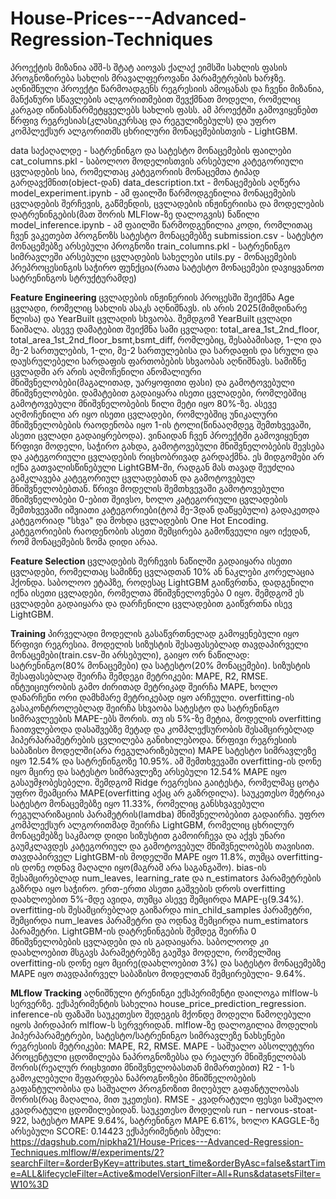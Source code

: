 # House-Prices---Advanced-Regression-Techniques


პროექტის მიზანია აშშ-ს შტატ აიოვას ქალაქ ეიმსში სახლის ფასის პროგნოზირება სახლის მრავალფეროვანი პარამეტრების ხარჯზე.  აღნიშნული პროექტი წარმოადგენს რეგრესიის ამოცანას და ჩვენი მიზანია, მანქანური სწავლების ალგორითმებით შევქმნათ მოდელი, რომელიც კარგად იწინასწარმეტყველებს სახლის ფასს. ამ პროექტში გამოვიყენებთ წრფივ რეგრესიას(კლასიკურსაც და რეგულიზებულს) და უფრო კომპლექსურ ალგორითმს ცხრილური მონაცემებისთვის - LightGBM.

data საქაღალდე - სატრენინგო და სატესტო მონაცემების ფაილები
cat_columns.pkl - საბოლოო მოდელისთვის არსებული კატეგორიული ცვლადების სია, რომელთაც კატეგორიის მონაცემთა ტიპად გარდავქმნით(object-დან)
data_description.txt - მონაცემების აღწერა
model_experiment.ipynb - ამ ფაილში წარმოდგენილია მონაცემების ცვლადების შერჩევის, გაწმენდის, ცვლადების ინჟინერიისა და მოდელების დატრენინგების(მათ შორის MLFlow-ზე დალოგვის) ნაწილი
model_inference.ipynb - ამ ფაილში წარმოდგენილია კოდი, რომლითაც ჩვენ ვაკეთებთ პროგნოზს სატესტო მონაცემებზე
submission.csv - სატესტო მონაცემებზე არსებული პროგნოზი
train_columns.pkl - სატრენინგო სიმრავლეში არსებული ცვლადების სახელები
utils.py - მონაცემების პრეპროცესინგის საჭირო ფუნქცია(რათა სატესტო მონაცემები დავიყვანოთ სატრენინგოს სტრუქტურამდე)

**Feature Engineering**
ცვლადების ინჟინერიის პროცესში შეიქმნა Age ცვლადი, რომელიც სახლის ასაკს აღნიშნავს. ის არის 2025(მიმდინარე წლისა) და YearBuilt ცვლადის სხვაობა. შემდგომ YearBuilt ცვლადი წაიშალა.
ასევე დამატებით შეიქმნა სამი ცვლადი: total_area_1st_2nd_floor, total_area_1st_2nd_floor_bsmt,bsmt_diff, რომლებიც, შესაბამისად, 1-ლი და მე-2 სართულების, 1-ლი, მე-2 სართულებისა და სარდაფის და სრული და დაუსრულებელი სარდაფის ფართობების სხვაობას აღნიშნავს. სამიზნე ცვლადში არ არის აღმოჩენილი ანომალიური მნიშვნელობები(მაგალითად, უარყოფითი ფასი) და გამოტოვებული მნიშვნელობები.
დამატებით გადაიყარა ისეთი ცვლადები, რომლებშიც გამოტოვებული მნიშვნელობების წილი მეტი იყო 80%-ზე.
ასევე აღმოჩენილი არ იყო ისეთი ცვლადები, რომლებშიც უნიკალური მნიშვნელობების რაოდენობა იყო 1-ის ტოლი(წინააღმდეგ შემთხვევაში, ასეთი ცვლადი გადაიყრებოდა).
ვინაიდან ჩვენ პროექტში გამოვიყენეთ წრფივი მოდელი, საჭირო გახდა, გამოტოვებული მნიშვნელობების შევსება და კატეგორიული ცვლადების რიცხობრივად გარდაქმნა. ეს მიდგომები არ იქნა გათვალისწინებული LightGBM-ში, რადგან მას თავად შეუძლია გამკლავება კატეგორიულ ცვლადებთან და გამოტოვებულ მნიშვნელობებთან. 
წრივი მოდელის შემთხვევაში გამოტოვებული მნიშვნელობები 0-ებით შეივსო, ხოლო კატეგორიული ცვლადების შემთხვევაში იშვიათი კატეგორიები(ტოპ მე-3დან დაწყებული) გადაკეთდა კატეგორიად "სხვა" და მოხდა ცვლადების One Hot Encoding. კატეგორიების რაოდენობის ასეთი შემცირება გამოწვეული იყო იქედან, რომ მონაცემების ზომა დიდი არაა.


**Feature Selection**
ცვლადების შერჩევის ნაწილში გადაიყარა ისეთი ცვლადები, რომელთაც სამიზნე ცვლადთან 10% ან ნაკლები კორელაცია ჰქონდა. საბოლოო ეტაპზე, როდესაც LightGBM გაიწვრთნა, დადგენილი იქნა ისეთი ცვლადები, რომელთა მნიშვნელოვნება 0 იყო. შემდგომ ეს ცვლადები გადაიყარა და დარჩენილი ცვლადებით გაიწვრთნა ისევ LightGBM.

**Training**
პირველადი მოდელის გასაწვრთნელად გამოყენებული იყო წრფივი რეგრესია. მოდელის სიზუსტის შესაფასებლად თავდაპირველი მონაცემები(train.csv-ში არსებული), გაიყო ორ ნაწილად: სატრენინგო(80% მონაცემები) და სატესტო(20% მონაცემები). სიზუსტის შესაფასებლად შეირჩა შემდეგი მეტრიკები: MAPE, R2, RMSE. ინტუიციურობის გამო ძირითად მეტრიკად შეირჩა MAPE, ხოლო დანარჩენი ორი დამხმარე მეტრიკებად იყო არჩეული. overfitting-ის გასაკონტროლებლად შეირჩა სხვაობა სატესტო და სატრენინგო სიმრავლეების MAPE-ებს შორის. თუ ის 5%-ზე მეტია, მოდელის overfitting ჩაითვლებოდა დასაშვებზე მეტად და კომპლექსურობის შესამცირებლად ჰიპერპარამეტრების ცვლილება განიხილებოდა.
წრფივი რეგრესიის საბაზისო მოდელში(არა რეგულარიზებული) MAPE სატესტო სიმრავლეზე იყო 12.54% და სატრენინგოზე 10.95%. ამ შემთხვევაში overfitting-ის დონე იყო მცირე და სატესტო სიმრავლეზე არსებული 12.54% MAPE იყო გასაუმჯობესებელი.
შემდგომ Ridge რეგრესია გაიტესტა, რომელმაც ცოტა უფრო შეამცირა MAPE(overfitting აქაც არ გაზრდილა). საუკეთესო მეტრიკა სატესტო მონაცემებზე იყო 11.33%, რომელიც განსხვავებული რეგულარიზაციის პარამეტრის(lamdba) მნიშვნელობებით გადაირჩა.
უფრო კომპლექსურ ალგორითმად შეირჩა LightGBM, რომელიც ცხრილურ მონაცემებზე საკმაოდ დიდი სიზუსტით გამოირჩევა და აქვს უნარი გაუმკლავდეს კატეგორიულ და გამოტოვებულ მნიშვნელობებს თავისით.
თავდაპირველ LightGBM-ის მოდელში MAPE იყო 11.8%, თუმცა overfitting-ის დონე ოდნავ მაღალი იყო(მაგრამ არა საგანგაშო). bias-ის შესამცირებლად num_leaves, learning_rate და n_estimators პარამეტრების გაზრდა იყო საჭირო. ერთ-ერთი ასეთი გაშვების დროს overfitting დაახლოებით 5%-მდე ავიდა, თუმცა ასევე შემცირდა MAPE-ც(9.34%).
overfitting-ის შესამცირებლად გაიზარდა min_child_samples პარამეტრი, შემცირდა num_leaves პარამეტრი და ოდნავ შემცირდა num_estimators პარამეტრი.
LightGBM-ის დატრენინგების შემდეგ შეირჩა 0 მნიშვნელობების ცვლადები და ის გადაიყარა. საბოლოოდ კი დაახლოებით მსგავს პარამეტრებზე გაეშვა მოდელი, რომელშიც overfitting-ის დონე იყო მცირე(დაახლოებით 3%) და სატესტო მონაცემებზე MAPE იყო თავდაპირველ საბაზისო მოდელთან შემცირებული- 9.64%.

**MLflow Tracking**
აღნიშნული ტრენინგი ექსპერიმენტი დაილოგა mlflow-ს სერვერზე. ექსპერიმენტის სახელია house_price_prediction_regression. inference-ის ფაზაში საუკეთესო შედეგის მქონდე მოდელი წამოღებული იყოს პირდაპირ mlflow-ს სერვერიდან. mlflow-ზე დალოგილია მოდელის ჰიპერპარამეტრები, სატესტო/სატრენინგო სიმრავლეზე ნახსენები რეგრესიის მეტრიკები: MAPE, R2, RMSE. 
MAPE - საშუალო აბსოლუტური პროცენტული ცდომილება ნაპროგნოზებსა და რეალურ მნიშვნელობას შორის(რეალურ რიცხვითი მნიშვნელობასთან მიმართებით)
R2 - 1-ს გამოკლებული შეფარდება ნაპროგნოზები მნიშნელობების გაფანტულობისა და საშუალო პროგნოზით მიღებულ გაფანტულობას შორის(რაც მაღალია, მით უკეთესი).
RMSE - კვადრატული ფესვი საშუალო კვადრატული ცდომილებიდან.
საუკეთესო მოდელის run - nervous-stoat-922,  სატესტო MAPE 9.64%,  სატრენინგო MAPE 6.61%, ხოლო KAGGLE-ზე არსებული SCORE: 0.14423
ექსპერიმენტის ბმული: https://dagshub.com/nipkha21/House-Prices---Advanced-Regression-Techniques.mlflow/#/experiments/2?searchFilter=&orderByKey=attributes.start_time&orderByAsc=false&startTime=ALL&lifecycleFilter=Active&modelVersionFilter=All+Runs&datasetsFilter=W10%3D
